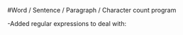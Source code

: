 #Word / Sentence / Paragraph / Character count program 

-Added regular expressions to deal with:</br>
